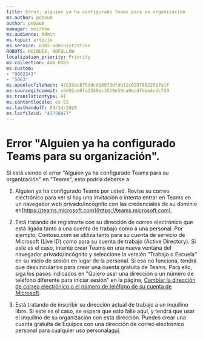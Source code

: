 ```yaml
---
title: Error, alguien ya ha configurado Teams para su organización
ms.author: pebaum
author: pebaum
manager: mnirkhe
ms.audience: Admin
ms.topic: article
ms.service: o365-administration
ROBOTS: NOINDEX, NOFOLLOW
localization_priority: Priority
ms.collection: Adm_O365
ms.custom:
- "9002343"
- "5063"
ms.openlocfilehash: 47b33ac875ddcdb6979dfdb11c02978032917a1f
ms.sourcegitcommit: c6692ce0fa1358ec3529e59ca0ecdfdea4cdc759
ms.translationtype: HT
ms.contentlocale: es-ES
ms.lasthandoff: 09/14/2020
ms.locfileid: "47758477"
---
```

# <a name="someone-has-already-set-up-teams-for-your-organization-error"></a>Error "Alguien ya ha configurado Teams para su organización".

Si está viendo el error "Alguien ya ha configurado Teams para su organización" en "Teams", esto podría deberse a:

1. Alguien ya ha configurado Teams por usted. Revise su correo electrónico para ver si hay una invitación o intenta entrar en Teams en un navegador web privado/incógnito con las credenciales de su dominio en[https://teams.microsoft.com](https://teams.microsoft.com).

2. Está tratando de registrarte con su dirección de correo electrónico que está ligada tanto a una cuenta de trabajo como a una personal. Por ejemplo, Contoso.com se utiliza tanto para su cuenta de servicio de Microsoft (Live ID) como para su cuenta de trabajo (Active Directory). Si este es el caso, intente crear Teams en una nueva ventana del navegador privado/incógnito y seleccione la versión "Trabajo o Escuela" en su inicio de sesión en lugar de la personal. Si eso no funciona, tendrá que desvincularlos para crear una cuenta gratuita de Teams. Para ello, siga los pasos indicados en "Quiero usar una dirección o un número de teléfono diferente para iniciar sesión" en la página, [Cambiar la dirección de correo electrónico o el número de teléfono de su cuenta de Microsoft](https://support.microsoft.com/help/12407).

3. Está tratando de inscribir su dirección actual de trabajo a un inquilino libre. Si este es el caso, se espera que esto falle aquí, y tendrá que usar el inquilino de su organización con esta dirección. Puedes crear una cuenta gratuita de Equipos con una dirección de correo electrónico personal para cualquier uso personal[aquí](https://products.office.com/microsoft-teams/group-chat-software).
